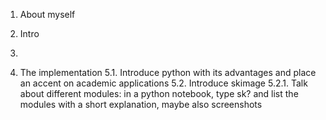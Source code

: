 1. About myself
2. Intro
3. 

5. The implementation
5.1. Introduce python with its advantages and place an accent on academic applications
5.2. Introduce skimage
5.2.1. Talk about different modules: in a python notebook, type sk? and list the modules with a short explanation, maybe also screenshots
